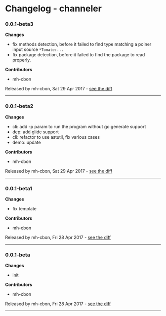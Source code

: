 # Changelog - channeler

### 0.0.1-beta3

__Changes__

- fix methods detection, before it failed to find type matching a poiner input source `*Tomate:...`
- fix package detection, before it failed to find the package to read properly.

__Contributors__

- mh-cbon

Released by mh-cbon, Sat 29 Apr 2017 -
[see the diff](https://github.com/mh-cbon/channeler/compare/0.0.1-beta2...0.0.1-beta3#diff)
______________

### 0.0.1-beta2

__Changes__

- cli: add -p param to run the program without go generate support
- dep: add glide support
- cli: refactor to use astutil, fix various cases
- demo: update

__Contributors__

- mh-cbon

Released by mh-cbon, Sat 29 Apr 2017 -
[see the diff](https://github.com/mh-cbon/channeler/compare/0.0.1-beta1...0.0.1-beta2#diff)
______________

### 0.0.1-beta1

__Changes__

- fix template

__Contributors__

- mh-cbon

Released by mh-cbon, Fri 28 Apr 2017 -
[see the diff](https://github.com/mh-cbon/channeler/compare/0.0.1-beta...0.0.1-beta1#diff)
______________

### 0.0.1-beta

__Changes__

- init

__Contributors__

- mh-cbon

Released by mh-cbon, Fri 28 Apr 2017 -
[see the diff](https://github.com/mh-cbon/channeler/compare/d1c9b5280387dfe1840916f9551818e7488499f3...0.0.1-beta#diff)
______________


